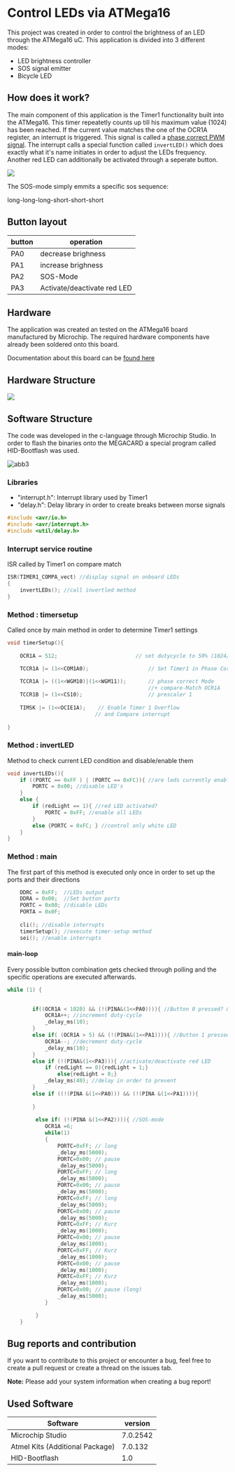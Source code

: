 # Control LEDs via ATMega16

This project was created in order to control the brightness of an LED through the ATMega16 uC. This application is divided into 3 different modes:

- LED brightness controller
- SOS signal emitter
- Bicycle LED

## How does it work?

The main component of this application is the Timer1 functionality built into the ATMega16. This timer repeatetly counts up till his maximum value (1024) has been reached. If the current value matches the one of the OCR1A register, an interrupt is triggered. This signal is called a [phase correct PWM signal](https://atmega32-avr.com/phase-correct-pwm-pulse-width-modulation-mode-avr-microcontroller-timer/). The interrupt calls a special function called `invertLED()` which does exactly what it's name initiates in order to adjust the LEDs frequency. Another red LED can additionally be activated through a seperate button.

 ![](https://raw.githubusercontent.com/botchGNU/led-controller/main/Documentation/Images/abb1.gif)

The SOS-mode simply emmits a specific sos sequence:

long-long-long-short-short-short

## Button layout

| button | operation                   |
| ------ | --------------------------- |
| PA0    | decrease brighness          |
| PA1    | increase brighness          |
| PA2    | SOS-Mode                    |
| PA3    | Activate/deactivate red LED |

## Hardware

The application was created an tested on the ATMega16 board manufactured by Microchip. The required hardware components have already been soldered onto this board.

Documentation about this board can be [found here](https://github.com/botchGNU/megav4-projects/tree/main/megav4documentation)

## Hardware Structure

![](https://raw.githubusercontent.com/botchGNU/led-controller/main/Documentation/Images/abb2.png)



## Software Structure

The code was developed in the c-language through Microchip Studio. In order to flash the binaries onto the MEGACARD a special program called HID-Bootflash was used.

![abb3](https://raw.githubusercontent.com/botchGNU/led-controller/main/Documentation/Images/abb3.png)

### Libraries

- "interrupt.h": Interrupt library used by Timer1
- "delay.h": Delay library in order to create breaks between morse signals

````c
#include <avr/io.h>
#include <avr/interrupt.h>
#include <util/delay.h>
````

### Interrupt service routine

ISR called by Timer1 on compare match

````c
ISR(TIMER1_COMPA_vect) //display signal on onboard LEDs
{
	invertLEDs(); //call invertled method
}
````

### Method : timersetup

Called once by main method in order to determine Timer1 settings

````c
void timerSetup(){
	
	OCR1A = 512;                         // set dutycycle to 50% (1024/2)

	TCCR1A |= (1<<COM1A0);					 // Set Timer1 in Phase Correct Mode 10 Bit
										 
	TCCR1A |= ((1<<WGM10)|(1<<WGM11));       // phase correct Mode 
											 //+ compare-Match OCR1A
	TCCR1B |= (1<<CS10);					 // prescaler 1
	
	TIMSK |= (1<<OCIE1A);  	 // Enable Timer 1 Overflow
						    // and Compare interrupt
	
}
````

### Method : invertLED

Method to check current LED condition and disable/enable them

````c
void invertLEDs(){
	if ((PORTC == 0xFF ) | (PORTC == 0xFC)){ //are leds currently enabled?
		PORTC = 0x00; //disable LED's
	}
	else {
		if (redLight == 1){ //red LED activated?
			PORTC = 0xFF; //enable all LEDs
		}
		else {PORTC = 0xFC; } //control only white LED
	}
}
````

### Method : main

The first part of this method is executed only once in order to set up the ports and their directions

````c
	DDRC = 0xFF;  //LEDs output
	DDRA = 0x00;  //Set button ports 
	PORTC = 0x00; //disable LEDs
    PORTA = 0x0F;
	
	cli(); //disable interrupts
	timerSetup(); //execute timer-setup method
	sei(); //enable interrupts
````

#### main-loop

Every possible button combination gets checked through polling and the specific operations are executed afterwards.

````c
while (1) { 

		
		if((OCR1A < 1020) && (!(PINA&(1<<PA0)))){ //Button 0 pressed? & has not reached max. value?
			OCR1A++; //increment duty-cycle
			_delay_ms(10);
		}
		else if( (OCR1A > 5) && (!(PINA&(1<<PA1)))){ //Button 1 pressed? & has not reached min. value?
			OCR1A--; //decrement duty-cycle
			_delay_ms(10);
		}
		else if (!(PINA&(1<<PA3))){ //activate/deactivate red LED
			if (redLight == 0){redLight = 1;}
				else{redLight = 0;}
			_delay_ms(40); //delay in order to prevent
		}
		else if ((!(PINA &(1<<PA0))) && (!(PINA &(1<<PA1)))){
				
		}
		 
		 else if( (!(PINA &(1<<PA2)))){ //SOS-mode
			OCR1A =6;
			while(1)
			{
				PORTC=0xFF; // long
				_delay_ms(5000);
				PORTC=0x00; // pause
				_delay_ms(5000);
				PORTC=0xFF; // long
				_delay_ms(5000);
				PORTC=0x00; // pause
				_delay_ms(5000);
				PORTC=0xFF; // long
				_delay_ms(5000);
				PORTC=0x00; // pause
				_delay_ms(5000);
				PORTC=0xFF; // Kurz
				_delay_ms(1000);
				PORTC=0x00; // pause
				_delay_ms(1000);
				PORTC=0xFF; // Kurz
				_delay_ms(1000);
				PORTC=0x00; // pause
				_delay_ms(1000);
				PORTC=0xFF; // Kurz
				_delay_ms(1000);
				PORTC=0x00; // pause (long)
				_delay_ms(5000);
			}

		 }
    }
````



## Bug reports and contribution

If you want to contribute to this project or encounter a bug, feel free to  create a pull request or create a thread on the issues tab.

**Note:** Please add your system information when creating a bug report!

## Used Software

| Software                        | version  |
| ------------------------------- | -------- |
| Microchip Studio                | 7.0.2542 |
| Atmel Kits (Additional Package) | 7.0.132  |
| HID-Bootflash                   | 1.0      |

